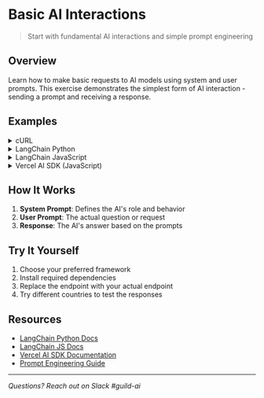 # Basic AI Interactions

> Start with fundamental AI interactions and simple prompt engineering

## Overview

Learn how to make basic requests to AI models using system and user prompts. This exercise demonstrates the simplest form of AI interaction - sending a prompt and receiving a response.

## Examples

<details>
<summary>cURL</summary>

```bash
curl https://ai.company.internal/v1/chat/completions \
  -H "Content-Type: application/json" \
  -d '{
    "model": "gpt-4",
    "messages": [
      {
        "role": "system",
        "content": "You are a geography expert. Your task is to provide the capital city of any country asked. Respond only with the city name."
      },
      {
        "role": "user",
        "content": "France"
      }
    ]
  }' | jq -r '.choices[0].message.content'
```

</details>

<details>
<summary>LangChain Python</summary>

```python
from langchain.llms import Custom
from langchain.schema import SystemMessage, HumanMessage

llm = Custom(endpoint="https://ai.company.internal/v1/chat")

messages = [
    SystemMessage(content="You are a geography expert. Your task is to provide the capital city of any country asked. Respond only with the city name."),
    HumanMessage(content="France")
]

result = llm.invoke(messages)
print(result)
```

</details>

<details>
<summary>LangChain JavaScript</summary>

```javascript
import { ChatOpenAI } from "langchain/chat_models/openai";
import { SystemMessage, HumanMessage } from "langchain/schema";

const model = new ChatOpenAI({
  modelName: "gpt-4",
  configuration: { basePath: "https://ai.company.internal/v1" }
});

const messages = [
  new SystemMessage("You are a geography expert. Your task is to provide the capital city of any country asked. Respond only with the city name."),
  new HumanMessage("France")
];

const result = await model.invoke(messages);
console.log(result.content);
```

</details>

<details>
<summary>Vercel AI SDK (JavaScript)</summary>

```javascript
import { createOpenAI } from '@ai-sdk/openai';
import { generateText } from 'ai';

const result = await generateText({
  model: createOpenAI({ baseURL: 'https://ai.company.internal/v1' })('gpt-4'),
  system: 'You are a geography expert. Your task is to provide the capital city of any country asked. Respond only with the city name.',
  prompt: 'France'
});
console.log(result.text);
```

</details>

## How It Works

1. **System Prompt**: Defines the AI's role and behavior
2. **User Prompt**: The actual question or request
3. **Response**: The AI's answer based on the prompts

## Try It Yourself

1. Choose your preferred framework
2. Install required dependencies
3. Replace the endpoint with your actual endpoint
4. Try different countries to test the responses

## Resources

- [LangChain Python Docs](https://python.langchain.com/)
- [LangChain JS Docs](https://js.langchain.com/)
- [Vercel AI SDK Documentation](https://sdk.vercel.ai/docs)
- [Prompt Engineering Guide](https://www.promptingguide.ai/)

---

*Questions? Reach out on Slack #guild-ai*